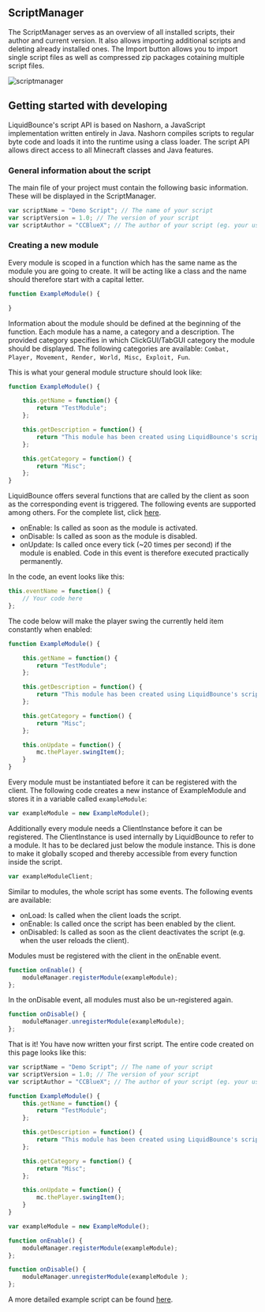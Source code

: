 ## ScriptManager
The ScriptManager serves as an overview of all installed scripts, their author and current version. It also allows importing additional scripts and deleting already installed ones. The Import button allows you to import single script files as well as compressed zip packages cotaining multiple script files.

![scriptmanager](https://liquidbounce.net/img/docs/scriptmanager.png)

## Getting started with developing
LiquidBounce's script API is based on Nashorn, a JavaScript implementation written entirely in Java. Nashorn compiles scripts to regular byte code and loads it into the runtime using a class loader. 
The script API allows direct access to all Minecraft classes and Java features.

### General information about the script
The main file of your project must contain the following basic information. These will be displayed in the ScriptManager.
```js
var scriptName = "Demo Script"; // The name of your script
var scriptVersion = 1.0; // The version of your script 
var scriptAuthor = "CCBlueX"; // The author of your script (eg. your username)
```

### Creating a new module
Every module is scoped in a function which has the same name as the module you are going to create. It will be acting like a class and the name should therefore start with a capital letter. 
```js
function ExampleModule() {

}
```

Information about the module should be defined at the beginning of the function. Each module has a name, a category and a description. The provided category specifies in which ClickGUI/TabGUI category the module should be displayed. The following categories are available: `Combat, Player, Movement, Render, World, Misc, Exploit, Fun`.

This is what your general module structure should look like:
```js
function ExampleModule() {

    this.getName = function() {
        return "TestModule";
    };

    this.getDescription = function() {
        return "This module has been created using LiquidBounce's scripting API.";
    };

    this.getCategory = function() {
        return "Misc";
    };
}
```

LiquidBounce offers several functions that are called by the client as soon as the corresponding event is triggered. The following events are supported among others. For the complete list, click <a href="docs?show=ScriptAPI-Creating%20Modules-Supported%20Events">here</a>.
* onEnable: Is called as soon as the module is activated.
* onDisable: Is called as soon as the module is disabled.
* onUpdate: Is called once every tick (~20 times per second) if the module is enabled. Code in this event is therefore executed practically permanently.

In the code, an event looks like this:
```js
this.eventName = function() {
    // Your code here
};
```

The code below will make the player swing the currently held item constantly when enabled:
```js
function ExampleModule() {

    this.getName = function() {
        return "TestModule";
    };

    this.getDescription = function() {
        return "This module has been created using LiquidBounce's scripting API.";
    };

    this.getCategory = function() {
        return "Misc";
    };

    this.onUpdate = function() {
        mc.thePlayer.swingItem();
    }
}
```

Every module must be instantiated before it can be registered with the client. The following code creates a new instance of ExampleModule and stores it in a variable called `exampleModule`:
```js
var exampleModule = new ExampleModule();
```

Additionally every module needs a ClientInstance before it can be registered. The ClientInstance is used internally by LiquidBounce to refer to a module. It has to be declared just below the module instance. This is done to make it globally scoped and thereby accessible from every function inside the script. 
```js
var exampleModuleClient;
```

Similar to modules, the whole script has some events. The following events are available:
* onLoad: Is called when the client loads the script.
* onEnable: Is called once the script has been enabled by the client.
* onDisabled: Is called as soon as the client deactivates the script (e.g. when the user reloads the client).

Modules must be registered with the client in the onEnable event.
```js
function onEnable() {
    moduleManager.registerModule(exampleModule);
};
```

In the onDisable event, all modules must also be un-registered again.
```js
function onDisable() {
    moduleManager.unregisterModule(exampleModule);
};
```

That is it! You have now written your first script. The entire code created on this page looks like this:
```js
var scriptName = "Demo Script"; // The name of your script
var scriptVersion = 1.0; // The version of your script 
var scriptAuthor = "CCBlueX"; // The author of your script (eg. your username)

function ExampleModule() {
    this.getName = function() {
        return "TestModule";
    };

    this.getDescription = function() {
        return "This module has been created using LiquidBounce's scripting API.";
    };

    this.getCategory = function() {
        return "Misc";
    };

    this.onUpdate = function() {
        mc.thePlayer.swingItem();
    }
}

var exampleModule = new ExampleModule();

function onEnable() {
    moduleManager.registerModule(exampleModule);
};

function onDisable() {
    moduleManager.unregisterModule(exampleModule );
};
```

A more detailed example script can be found [here](https://github.com/CCBlueX/LiquidBounce-ScriptAPI/tree/master/examples/demo).